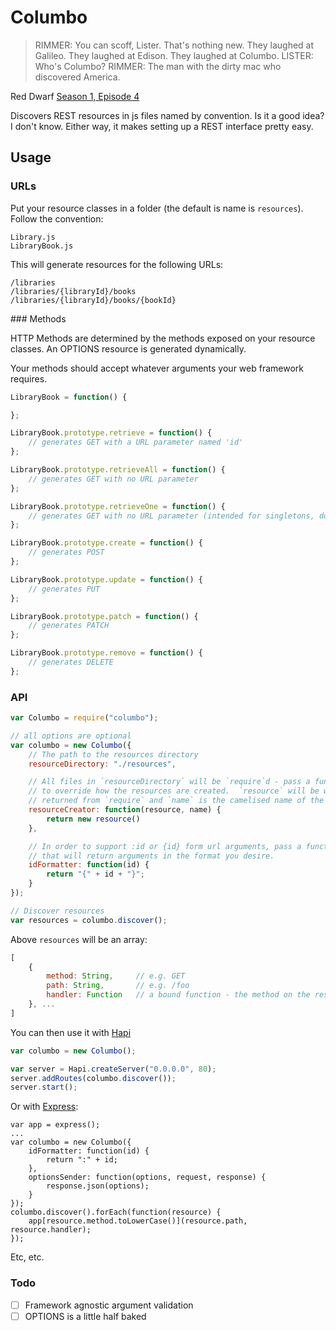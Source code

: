 # Columbo

> RIMMER: You can scoff, Lister.  That's nothing new.  They laughed at Galileo.  They laughed at Edison.  They laughed at Columbo.
> LISTER: Who's Columbo?
> RIMMER: The man with the dirty mac who discovered America.

Red Dwarf [Season 1, Episode 4](http://www.ladyofthecake.com/rdscripts/season1/Waitingf.txt)

Discovers REST resources in js files named by convention.  Is it a good idea?  I don't know.  Either way, it makes setting up a REST interface pretty easy.

## Usage

### URLs

Put your resource classes in a folder (the default is name is `resources`).  Follow the convention:

```
Library.js
LibraryBook.js
```

This will generate resources for the following URLs:

```
/libraries
/libraries/{libraryId}/books
/libraries/{libraryId}/books/{bookId}
```

### Methods

HTTP Methods are determined by the methods exposed on your resource classes.  An OPTIONS resource is generated dynamically.

Your methods should accept whatever arguments your web framework requires.

```javascript
LibraryBook = function() {

};

LibraryBook.prototype.retrieve = function() {
	// generates GET with a URL parameter named 'id'
};

LibraryBook.prototype.retrieveAll = function() {
	// generates GET with no URL parameter
};

LibraryBook.prototype.retrieveOne = function() {
	// generates GET with no URL parameter (intended for singletons, do no use with retrieve and retrieveAll)
};

LibraryBook.prototype.create = function() {
	// generates POST
};

LibraryBook.prototype.update = function() {
	// generates PUT
};

LibraryBook.prototype.patch = function() {
	// generates PATCH
};

LibraryBook.prototype.remove = function() {
	// generates DELETE
};
```

### API

```javascript
var Columbo = require("columbo");

// all options are optional
var columbo = new Columbo({
	// The path to the resources directory
	resourceDirectory: "./resources",

	// All files in `resourceDirectory` will be `require`d - pass a function here
	// to override how the resources are created.  `resource` will be whatever is
	// returned from `require` and `name` is the camelised name of the file
	resourceCreator: function(resource, name) {
		return new resource()
	},

	// In order to support :id or {id} form url arguments, pass a function here
	// that will return arguments in the format you desire.
	idFormatter: function(id) {
		return "{" + id + "}";
	}
});

// Discover resources
var resources = columbo.discover();
```

Above `resources` will be an array:

```javascript
[
	{
		method: String,		// e.g. GET
		path: String,		// e.g. /foo
		handler: Function	// a bound function - the method on the resource class
	}, ...
]
```

You can then use it with [Hapi](http://spumko.github.io)

```javascript
var columbo = new Columbo();

var server = Hapi.createServer("0.0.0.0", 80);
server.addRoutes(columbo.discover());
server.start();
```

Or with [Express](http://expressjs.com):

```
var app = express();
...
var columbo = new Columbo({
	idFormatter: function(id) {
		return ":" + id;
	},
	optionsSender: function(options, request, response) {
		response.json(options);
	}
});
columbo.discover().forEach(function(resource) {
	app[resource.method.toLowerCase()](resource.path, resource.handler);
});
```

Etc, etc.

### Todo

- [ ] Framework agnostic argument validation
- [ ] OPTIONS is a little half baked
